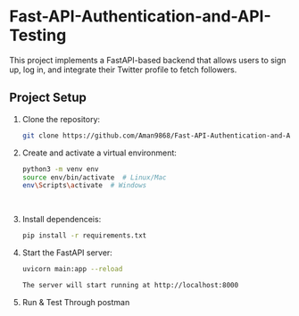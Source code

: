 # Fast-API-Authentication-and-API-Testing
This project implements a FastAPI-based backend that allows users to sign up, log in, and integrate their Twitter profile to fetch followers.

## Project Setup

1. Clone the repository:

   ```bash
   git clone https://github.com/Aman9868/Fast-API-Authentication-and-API-Testing.git
   
2. Create and activate a virtual environment:
   ```bash
   python3 -m venv env
   source env/bin/activate  # Linux/Mac
   env\Scripts\activate  # Windows
  
  
3. Install dependenceis:
   ```bash
   pip install -r requirements.txt
   
4. Start the FastAPI server:
   ```bash
   uvicorn main:app --reload
   
   The server will start running at http://localhost:8000
   
5. Run & Test Through postman



